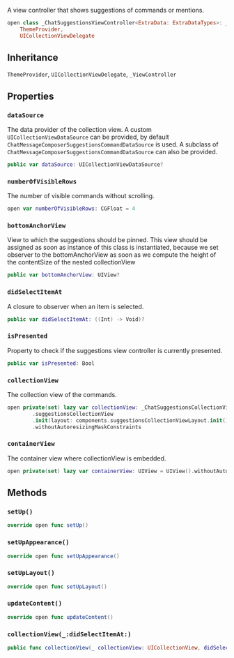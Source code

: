 
A view controller that shows suggestions of commands or mentions.

``` swift
open class _ChatSuggestionsViewController<ExtraData: ExtraDataTypes>: _ViewController,
    ThemeProvider,
    UICollectionViewDelegate 
```

## Inheritance

`ThemeProvider`, `UICollectionViewDelegate`, `_ViewController`

## Properties

### `dataSource`

The data provider of the collection view. A custom `UICollectionViewDataSource` can be provided,
by default `ChatMessageComposerSuggestionsCommandDataSource` is used.
A subclass of `ChatMessageComposerSuggestionsCommandDataSource` can also be provided.

``` swift
public var dataSource: UICollectionViewDataSource? 
```

### `numberOfVisibleRows`

The number of visible commands without scrolling.

``` swift
open var numberOfVisibleRows: CGFloat = 4
```

### `bottomAnchorView`

View to which the suggestions should be pinned.
This view should be assigned as soon as instance of this
class is instantiated, because we set observer to
the bottomAnchorView as soon as we compute the height of the
contentSize of the nested collectionView

``` swift
public var bottomAnchorView: UIView?
```

### `didSelectItemAt`

A closure to observer when an item is selected.

``` swift
public var didSelectItemAt: ((Int) -> Void)?
```

### `isPresented`

Property to check if the suggestions view controller is currently presented.

``` swift
public var isPresented: Bool 
```

### `collectionView`

The collection view of the commands.

``` swift
open private(set) lazy var collectionView: _ChatSuggestionsCollectionView<ExtraData> = components
        .suggestionsCollectionView
        .init(layout: components.suggestionsCollectionViewLayout.init())
        .withoutAutoresizingMaskConstraints
```

### `containerView`

The container view where collectionView is embedded.

``` swift
open private(set) lazy var containerView: UIView = UIView().withoutAutoresizingMaskConstraints
```

## Methods

### `setUp()`

``` swift
override open func setUp() 
```

### `setUpAppearance()`

``` swift
override open func setUpAppearance() 
```

### `setUpLayout()`

``` swift
override open func setUpLayout() 
```

### `updateContent()`

``` swift
override open func updateContent() 
```

### `collectionView(_:didSelectItemAt:)`

``` swift
public func collectionView(_ collectionView: UICollectionView, didSelectItemAt indexPath: IndexPath) 
```
